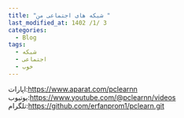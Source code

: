 ```yaml
---
title: "شبکه های اجتماعی من "
last_modified_at: 1402 /1/ 3
categories:
  - Blog
tags:
  - شبکه
  - اجتماعی
  - خوب
---
```


اپارات:https://www.aparat.com/pclearnn
یوتیوب:https://www.youtube.com/@pclearnn/videos
تلگرام:https://github.com/erfanprom1/pclearn.git

